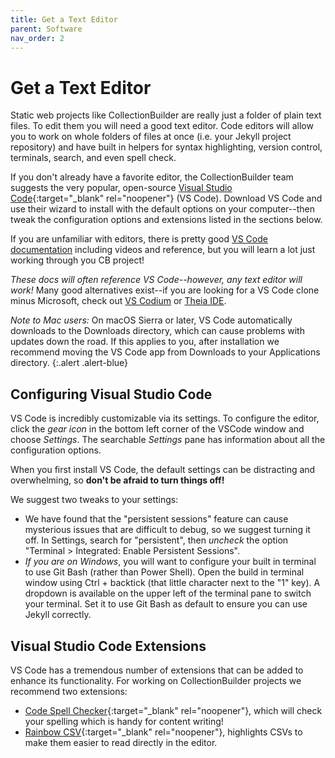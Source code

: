 ```yaml
---
title: Get a Text Editor
parent: Software
nav_order: 2
---
```


# Get a Text Editor

Static web projects like CollectionBuilder are really just a folder of plain text files.
To edit them you will need a good text editor.
Code editors will allow you to work on whole folders of files at once (i.e. your Jekyll project repository) and have built in helpers for syntax highlighting, version control, terminals, search, and even spell check.

If you don't already have a favorite editor, the CollectionBuilder team suggests the very popular, open-source [Visual Studio Code](https://code.visualstudio.com/){:target="_blank" rel="noopener"} (VS Code).
Download VS Code and use their wizard to install with the default options on your computer--then tweak the configuration options and extensions listed in the sections below.

If you are unfamiliar with editors, there is pretty good [VS Code documentation](https://code.visualstudio.com/docs) including videos and reference, but you will learn a lot just working through you CB project!

*These docs will often reference VS Code--however, any text editor will work!*
Many good alternatives exist--if you are looking for a VS Code clone minus Microsoft, check out [VS Codium](https://vscodium.com/) or [Theia IDE](https://theia-ide.org/#theiaide).

*Note to Mac users:*
On macOS Sierra or later, VS Code automatically downloads to the Downloads directory, which can cause problems with updates down the road.
If this applies to you, after installation we recommend moving the VS Code app from Downloads to your Applications directory.
{:.alert .alert-blue}

## Configuring Visual Studio Code

VS Code is incredibly customizable via its settings. 
To configure the editor, click the *gear icon* in the bottom left corner of the VSCode window and choose *Settings*.
The searchable *Settings* pane has information about all the configuration options.

When you first install VS Code, the default settings can be distracting and overwhelming, so **don't be afraid to turn things off!**

We suggest two tweaks to your settings:

- We have found that the "persistent sessions" feature can cause mysterious issues that are difficult to debug, so we suggest turning it off. In Settings, search for "persistent", then *uncheck* the option "Terminal > Integrated: Enable Persistent Sessions".
- *If you are on Windows*, you will want to configure your built in terminal to use Git Bash (rather than Power Shell). Open the build in terminal window using Ctrl + backtick (that little character next to the "1" key). A dropdown is available on the upper left of the terminal pane to switch your terminal. Set it to use Git Bash as default to ensure you can use Jekyll correctly.

## Visual Studio Code Extensions 

VS Code has a tremendous number of extensions that can be added to enhance its functionality. 
For working on CollectionBuilder projects we recommend two extensions:

- [Code Spell Checker](https://marketplace.visualstudio.com/items?itemName=streetsidesoftware.code-spell-checker){:target="_blank" rel="noopener"}, which will check your spelling which is handy for content writing!
- [Rainbow CSV](https://marketplace.visualstudio.com/items?itemName=mechatroner.rainbow-csv){:target="_blank" rel="noopener"}, highlights CSVs to make them easier to read directly in the editor.
